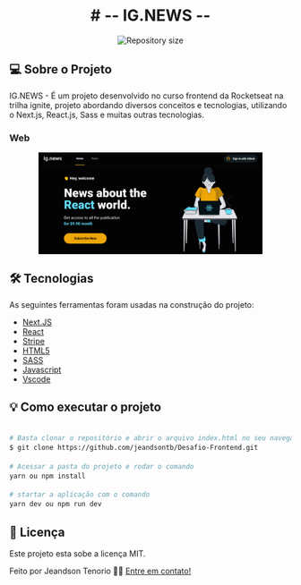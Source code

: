 <h1 align="center">
    # -- IG.NEWS --
</h1>

<p align="center">
  <img alt="Repository size" src="https://img.shields.io/static/v1?label=Last%20commit&message=February&color=yellowgreen&style=for-the-badge&logo=Slack">
</p>

## 💻 Sobre o Projeto

IG.NEWS - É um projeto desenvolvido no curso frontend da Rocketseat na trilha ignite, projeto abordando diversos conceitos e tecnologias, utilizando o Next.js, React.js, Sass e muitas outras tecnologias.

### Web

<p align="center" style="display: flex; align-items: flex-start; justify-content: center;">
  <img alt="Flix" title="#Flix" src="https://raw.githubusercontent.com/jeandsontb/IG-News/main/screen/ignews.png" width="400px">
</p>

## 🛠 Tecnologias

As seguintes ferramentas foram usadas na construção do projeto:

- [Next.JS][next]
- [React][react]
- [Stripe][stripe]
- [HTML5][style]
- [SASS][sass]
- [Javascript][script]
- [Vscode][vscode]

## 💡 Como executar o projeto

```bash

# Basta clonar o repositório e abrir o arquivo index.html no seu navegador
$ git clone https://github.com/jeandsontb/Desafio-Frontend.git

# Acessar a pasta do projeto e rodar o comando
yarn ou npm install

# startar a aplicação com o comando 
yarn dev ou npm run dev

```

## 📝 Licença

Este projeto esta sobe a licença MIT.

Feito por Jeandson Tenorio 👋🏽 [Entre em contato!](https://www.linkedin.com/in/jeandson/)

[next]: https://nextjs.org/
[react]: https://pt-br.reactjs.org/
[stripe]: https://stripe.com/br?utm_campaign=BR_en_Search_Brand_Brand_EXA-15928713321&utm_medium=cpc&utm_source=google&ad_content=575905716902&utm_term=kwd-94834400&utm_matchtype=e&utm_adposition=&utm_device=c&gclid=Cj0KCQiA0p2QBhDvARIsAACSOOP35xHNV6R9cD5g7k1PT84mUHBhJrhpcFcTIONrUsqHczJT6lAmXp4aAkjiEALw_wcB
[sass]: https://sass-lang.com/
[style]: https://www.maujor.com/tutorial/css3-html5-modernizr.php
[script]: https://devdocs.io/javascript/
[vscode]: https://code.visualstudio.com/
